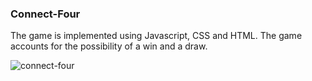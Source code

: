 ### Connect-Four

The game is implemented using Javascript, CSS and HTML.
The game accounts for the possibility of a win and a draw.


![connect-four](https://user-images.githubusercontent.com/85371429/217617231-3e2d9755-0a17-43ca-98ba-e16cd2c22103.gif)
